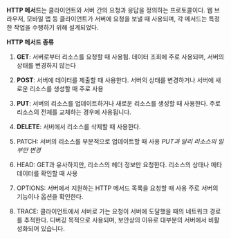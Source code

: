 **HTTP 메서드**는 클라이언트와 서버 간의 요청과 응답을 정의하는 프로토콜이다. 웹 브라우저, 모바일 앱 등 클라이언트가 서버에 요청을 보낼 때 사용되며, 각 메서드는 특정한 작업을 수행하기 위해 설계되었다.

**HTTP 메서드 종류**

1. **GET**: 서버로부터 리소스를 요청할 때 사용됨. 데이터 조회에 주로 사용되며, 서버의 상태를 변경하지 않는다
    
2. **POST**: 서버에 데이터를 제출할 때 사용한다. 서버의 상태를 변경하거나 서버에 새로운 리소스를 생성할 때 주로 사용
    
3. **PUT**: 서버의 리소스를 업데이트하거나 새로운 리소스를 생성할 때 사용한다. 주로 리소스의 전체를 교체하는 경우에 사용됩니다.
    
4. **DELETE**: 서버에서 리소스를 삭제할 때 사용한다.
    
5. PATCH: 서버의 리소스를 부분적으로 업데이트할 때 사용 *PUT과 달리 리소스의 일부만 변경*
    
6. HEAD: GET과 유사하지만, 리소스의 헤더 정보만 요청한다. 리소스의 상태나 메타데이터를 확인할 때 사용
    
7. OPTIONS: 서버에서 지원하는 HTTP 메서드 목록을 요청할 때 사용 주로 서버의 기능이나 옵션을 확인한다.
    
8. TRACE: 클라이언트에서 서버로 가는 요청이 서버에 도달했을 때의 네트워크 경로를 추적한다. 디버깅 목적으로 사용되며, 보안상의 이유로 대부분의 서버에서 비활성화되어 있습니다.

